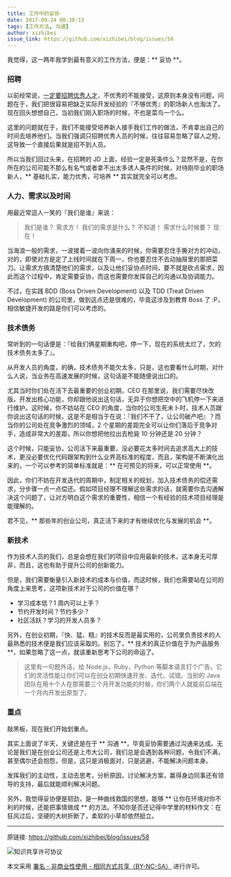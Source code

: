```yaml
---
title: 工作中的妥协
date: 2017-09-24 00:30:13
tags: [工作方法, 沟通]
author: xizhibei
issue_link: https://github.com/xizhibei/blog/issues/58
---
```

<!-- en_title: compromise-in-work -->

我觉得，这一两年我学到最有意义的工作方法，便是：** 妥协 **。

### 招聘
以前经常说，[一定要招聘优秀人才](https://github.com/xizhibei/blog/issues/36)，不优秀的不能接受，这原则本身没有问题，问题在于，我们把很容易把缺乏实际开发经验的『不够优秀』的职场新人也淘汰了。现在回头想想自己，当初我们刚入职场的时候，不也是菜鸟一个么。

这里的问题就在于，我们不能接受培养新人接手我们工作的做法，不肯拿出自己的时间去培养他们。当我们强调只招聘优秀人员的时候，往往容易忽略了容人之短，这导致一个直接后果就是招不到人员。

所以当我们回过头来，在招聘的 JD 上面，经验一定是死条件么？显然不是，在你所在的公司可能不那么有名气或者拿不出太多诱人条件的时候，对待刚毕业的职场新人，** 基础扎实，能力优秀，可培养 ** 其实就完全可以考虑。

### 人力、需求以及时间
用最近常逗人一笑的『我们是谁』来说：

> 我们是谁？
> 需求方！
> 我们的需求是什么？
> 不知道！
> 需求什么时候要？
> 现在！

当海浪一般的需求，一波接着一波向你涌来的时候，你需要忍住手撕对方的冲动，对的，即使对方是定了上线时间就在下周一，你也要忍住不去动抽屉里的那把菜刀。让需求方搞清楚他们的需求，以及让他们妥协点时间，要不就是砍点需求，因此而这个过程中，肯定需要妥协，而这也需要你发挥自己的沟通以及协调能力。

不过，在实践 BDD (Boss Driven Development) 以及 TDD (Treat Driven Development) 的公司里，做到这点还是很难的，毕竟这涉及到教育 Boss 了 :P，相信敏捷开发的路是你们可以考虑的。


### 技术债务
常听到的一句话便是：『给我们俩星期重构吧，停一下，现在的系统太烂了，欠的技术债务太多了』。

从开发人员的角度，的确，技术债务不能欠太多，只是，这也要看什么时期，对什么人说，当业务在高速发展的时候，这句话是不能随便说出口的。

尤其当时你们处在活下去最重要的创业初期，CEO 在那里说，我们需要尽快改版，开发出核心功能，你却跟他说出这句话，无异于你想把空中的飞机停一下来进行维护。这时候，你不妨站在 CEO 的角度，当你的公司生死未卜时，技术人员跟你说出这句话的时候，这是不是相当于在说：『我们不干了，让公司破产吧』？而当你的公司处在竞争激烈的领域，2 个星期的差距完全可以让你们落后于竞争对手，造成非常大的差距，所以你想把他拉出去枪毙 10 分钟还是 20 分钟？

这个时候，只能妥协，公司活下来最重要，没必要花太多时间去追求高大上的技术，更没必要优化代码跟架构到什么业界高标准的程度，而且，架构是不断演化出来的，一个可以参考的简单标准就是：** 在可预见的将来，可以正常使用 **。

因此，你们不妨在开发迭代的周期中，制定相关的规划，加入技术债务的偿还需求，分步骤一点一点偿还。假如项目经理不理解这些需求的话，就需要你去沟通解决这个问题了，让对方明白这个需求的重要性，相信一个有经验的技术项目经理是能理解的。

君不见，** 那些年的创业公司，真正活下来的才有继续优化与发展的机会 **。

### 新技术
作为技术人员的我们，总是会想在我们的项目中应用最新的技术，这本身无可厚非，而且，这也有助于提升公司的创新能力。

但是，我们需要衡量引入新技术的成本与价值，而这时候，我们也需要站在公司的角度上来思考，这项新技术对于公司的价值在哪？

- 学习成本低？1 周内可以上手？
- 节约开发时间？节约多少？
- 社区活跃？学习的开发人员多？


另外，在创业初期，『快、猛、糙』的技术反而是最实用的，公司里负责技术的人最熟悉的技术便是我们应该采取的。别忘了，** 技术的真正价值在于为产品服务 **，如果忽略了这一点，就该重新思考下公司的命运了。

> 这里有一句题外话，给 Node.js，Ruby，Python 等脚本语言打个广告，它们的灵活性能让你们可以在创业初期快速开发、迭代、试错。当别的 Java 团队在用十个人在那需要三个月开发功能的时候，你们两个人就能前后端在一个月内开发出原型了。

### 重点
敲黑板，现在我们开始划重点。

其实上面说了半天，关键还是在于 ** 沟通 **，毕竟妥协需要通过沟通来达成。无论是我们是在创业公司还是上市大公司，我们总是会遇到各种问题，令我们不满，甚至偶尔还会抱怨，但是，这只是消极面对，只是逃避，不能解决问题本身。

发挥我们的主动性，主动去思考，分析原因，讨论解决方案，赢得身边同事还有领导的支持，最后就能顺利解决问题。

另外，我觉得妥协便是韧劲，是一种曲线救国的思想，能够 ** 让你在环境对你不利的时候，还能把事情做成 ** 的方法。不知你是否还记得中学里的材料作文：在狂风过后，坚硬的大树折断了，柔软的小草却依然挺立。



***
原链接: https://github.com/xizhibei/blog/issues/58

![知识共享许可协议](https://i.creativecommons.org/l/by-nc-sa/4.0/88x31.png "署名 - 非商业性使用 - 相同方式共享（BY-NC-SA）")

本文采用 [署名 - 非商业性使用 - 相同方式共享（BY-NC-SA）](https://creativecommons.org/licenses/by-nc-sa/4.0/deed.zh) 进行许可。

